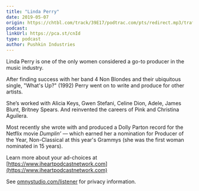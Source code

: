 ```yaml
---
title: "Linda Perry"
date: 2019-05-07
origin: https://chtbl.com/track/39E17/podtrac.com/pts/redirect.mp3/traffic.omny.fm/d/clips/e73c998e-6e60-432f-8610-ae210140c5b1/ff0ba2f2-f33c-4193-aba2-ae32006cd633/ec500f1e-88d2-4342-bb8b-ae3200966813/audio.mp3?utm_source=Podcast&in_playlist=11c188a1-cb86-4869-9c57-ae32006cd63c
podcast: 
linkUrl: https://pca.st/cnId
type: podcast
author: Pushkin Industries
---
```


Linda Perry is one of the only women considered a go-to producer in the music industry.

After finding success with her band 4 Non Blondes and their ubiquitous single, "What's Up?" (1992) Perry went on to write and produce for other artists.

She’s worked with Alicia Keys, Gwen Stefani, Celine Dion, Adele, James Blunt, Britney Spears. And reinvented the careers of Pink and Christina Aguilera.

Most recently she wrote with and produced a Dolly Parton record for the Netflix movie _Dumplin’ —_ which earned her a nomination for Producer of the Year, Non-Classical at this year's Grammys (she was the first woman nominated in 15 years).

 Learn more about your ad-choices at [https://www.iheartpodcastnetwork.com](https://www.iheartpodcastnetwork.com)

See [omnystudio.com/listener](https://omnystudio.com/listener) for privacy information.

